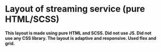 # Layout of streaming service (pure HTML/SCSS)

#### This layout is made using pure HTML and SCSS. Did not use JS. Did not use any CSS library. The layout is adaptive and responsive. Used flex and grid.
